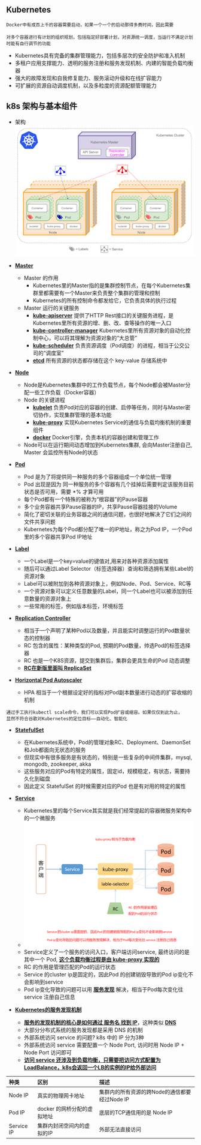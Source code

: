 ## Kubernetes

```
Docker中有成百上千的容器需要启动，如果一个一个的启动那得多费时间，因此需要

对多个容器进行有计划的组织规划，包括指定好部署计划，对资源统一调度，当运行不满足计划时能有自行调节的功能
```
- Kubernetes具有完备的集群管理能力，包括多层次的安全防护和准入机制
- 多租户应用支撑能力、透明的服务注册和服务发现机制、内建的智能负载均衡器
- 强大的故障发现和自我修复能力、服务滚动升级和在线扩容能力
- 可扩展的资源自动调度机制，以及多粒度的资源配额管理能力

## k8s 架构与基本组件
- 架构 
![2pc](https://github.com/caesar-empereur/read-book/blob/master/photo/k8s-arch.png)


- **[Master](#)**
    - Master 的作用
        - Kubernetes里的Master指的是集群控制节点，在每个Kubernetes集群里都需要有一个Master来负责整个集群的管理和控制
        - Kubernetes的所有控制命令都发给它，它负责具体的执行过程
    - Master 运行的关键服务
        - **[kube-apiserver](#)** 提供了HTTP Rest接口的关键服务进程，是Kubernetes里所有资源的增、删、改、查等操作的唯一入口
        - **[kube-controller-manager](#)** Kubernetes里所有资源对象的自动化控制中心，可以将其理解为资源对象的“大总管”
        - **[kube-scheduler](#)** 负责资源调度（Pod调度）的进程，相当于公交公司的“调度室”
        - **[etcd](#)** 所有资源的状态都存储在这个 key-value 存储系统中
- **[Node](#)**
    - Node是Kubernetes集群中的工作负载节点，每个Node都会被Master分配一些工作负载（Docker容器）
    - Node 的关键进程
        - **[kubelet](#)** 负责Pod对应的容器的创建、启停等任务，同时与Master密切协作，实现集群管理的基本功能
        - **[kube-proxy](#)** 实现Kubernetes Service的通信与负载均衡机制的重要组件
        - **[docker](#)** Docker引擎，负责本机的容器创建和管理工作
    - Node可以在运行期间动态增加到Kubernetes集群, 会向Master注册自己, Master 会监控所有Node的状态
- **[Pod](#)**
    - Pod 是为了将提供同一种服务的多个容器组成一个单位统一管理
    - Pod 出现是因为 同一种服务的多个容器有几个挂掉后需要判定该服务目前状态是否可用，需要 *% 才算可用
    - 每个Pod都有一个特殊的被称为“根容器”的Pause容器
    - 多个业务容器共享Pause容器的IP，共享Pause容器挂接的Volume
    - 简化了密切关联的业务容器之间的通信问题，也很好地解决了它们之间的文件共享问题
    - Kubernetes为每个Pod都分配了唯一的IP地址，称之为Pod IP，一个Pod里的多个容器共享Pod IP地址
- **[Label](#)**
    - 一个Label是一个key=value的键值对,用来对各种资源添加属性
    - 随后可以通过Label Selector（标签选择器）查询和筛选拥有某些Label的资源对象
    - Label可以被附加到各种资源对象上，例如Node、Pod、Service、RC等
    - 一个资源对象可以定义任意数量的Label，同一个Label也可以被添加到任意数量的资源对象上
    - 一些常用的标签，例如版本标签，环境标签
- **[Replication Controller](#)**
    - 相当于一个声明了某种Pod以及数量，并且能实时调整运行的Pod数量状态的控制器
    - RC 包含的属性：某种类型的Pod, 预期的Pod数量，帅选Pod的标签选择器
    - RC 也是一个K8S资源，提交到集群后，集群会更具生命的Pod 动态调整
    - **[RC在新版里面叫 ReplicaSet](#)**
- **[Horizontal Pod Autoscaler](#)**
    - HPA 相当于一个根据设定好的指标对Pod副本数量进行动态的扩容收缩的机制
```
通过手工执行kubectl scale命令，我们可以实现Pod扩容或缩容。如果仅仅到此为止，
显然不符合谷歌对Kubernetes的定位目标——自动化、智能化
```

- **[StatefulSet](#)**
    - 在Kubernetes系统中，Pod的管理对象RC、Deployment、DaemonSet和Job都面向无状态的服务
    - 但现实中有很多服务是有状态的，特别是一些复杂的中间件集群，mysql, mongodb, zookeeper, akka
    - 这些服务对应的Pod有特定的属性，固定id，规模稳定，有状态，需要持久化到磁盘
    - 因此定义 StatefulSet 的时候需要对应的Pod 也是有对用的特定的属性

- **[Service](#)**
    - Kubernetes里的每个Service其实就是我们经常提起的容器微服务架构中的一个微服务
    - ![Service](https://github.com/caesar-empereur/read-book/blob/master/photo/k8s-service.png)
    - Service定义了一个服务的访问入口，客户端访问service, 最终访问的是其中一个 Pod, **[这个负载均衡过程是由 kube-proxy 实现的](#)**
    - RC  的作用是管理匹配的Pod的运行状态
    - Service 的cluster ip是固定的，因此Pod 的创建销毁导致的Pod ip变化不会影响到service
    - Pod ip变化导致的问题可以用 **[服务发现](#)** 解决，相当于Pod每次变化往 service 注册自己信息
- **[Kubernetes的服务发现机制](#)**
    - **[服务的发现机制的核心是如何通过 服务名 找到 IP](#)**，这种类似 **[DNS](#)**
    - 大部分分布式系统的服务发现都是采用 DNS 的机制
    - 外部系统访问 service 的问题? k8s 中的 IP 分为3种
    - 外部系统访问 service 需要配置一个 Node Port, 访问时用 Node IP + Node Port 访问即可
    - **[访问 service 还涉及到负载均衡，只需要把访问方式配置为 LoadBalance，k8s会返回一个LB的实例的IP给外部访问](#)**

| 种类  | 区别  | 描述|
|:---------------|:-----------|:---------|
| Node IP | 真实的物理网卡地址 | 集群内的所有资源的跨Node的通信都要经过Node IP|
| Pod IP | docker 的网桥分配的虚拟地址 | 底层的TCP通信用的是 Node IP|
| Service IP | 集群内封闭空间内的虚拟的IP | 外部无法直接访问|
    
